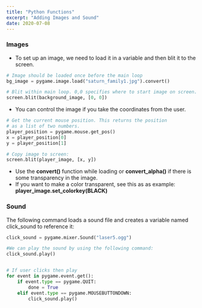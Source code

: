 ```yaml
---
title: "Python Functions"
excerpt: "Adding Images and Sound"
date: 2020-07-08
---
```


### Images

- To set up an image, we need to load it in a variable and then blit it to the screen.

```python
# Image should be loaded once before the main loop
bg_image = pygame.image.load("saturn_family1.jpg").convert()

# Blit within main loop. 0,0 specifies where to start image on screen.
screen.blit(background_image, [0, 0])
```

- You can control the image if you take the coordinates from the user.

```python
# Get the current mouse position. This returns the position
# as a list of two numbers.
player_position = pygame.mouse.get_pos()
x = player_position[0]
y = player_position[1]

# Copy image to screen:
screen.blit(player_image, [x, y])
```

- Use the **convert()** function while loading or **convert_alpha()** if there is some transparency in the image.
- If you want to make a color transparent, see this as as example: **player_image.set_colorkey(BLACK)**

### Sound

The following command loads a sound file and creates a variable named click_sound to reference it:

```python
click_sound = pygame.mixer.Sound("laser5.ogg")

#We can play the sound by using the following command:
click_sound.play()


# If user clicks then play
for event in pygame.event.get():
    if event.type == pygame.QUIT:
        done = True
    elif event.type == pygame.MOUSEBUTTONDOWN:
        click_sound.play()
```
